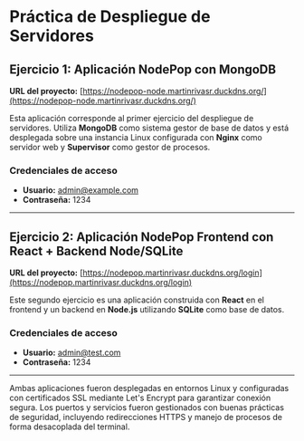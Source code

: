 # Práctica de Despliegue de Servidores

## Ejercicio 1: Aplicación NodePop con MongoDB

**URL del proyecto:** [https://nodepop-node.martinrivasr.duckdns.org/](https://nodepop-node.martinrivasr.duckdns.org/)

Esta aplicación corresponde al primer ejercicio del despliegue de servidores. Utiliza **MongoDB** como sistema gestor de base de datos y está desplegada sobre una instancia Linux configurada con **Nginx** como servidor web y **Supervisor** como gestor de procesos.

### Credenciales de acceso
- **Usuario:** admin@example.com  
- **Contraseña:** 1234

---

## Ejercicio 2: Aplicación NodePop Frontend con React + Backend Node/SQLite

**URL del proyecto:** [https://nodepop.martinrivasr.duckdns.org/login](https://nodepop.martinrivasr.duckdns.org/login)

Este segundo ejercicio es una aplicación construida con **React** en el frontend y un backend en **Node.js** utilizando **SQLite** como base de datos.

### Credenciales de acceso
- **Usuario:** admin@test.com  
- **Contraseña:** 1234

---

Ambas aplicaciones fueron desplegadas en entornos Linux y configuradas con certificados SSL mediante Let's Encrypt para garantizar conexión segura. Los puertos y servicios fueron gestionados con buenas prácticas de seguridad, incluyendo redirecciones HTTPS y manejo de procesos de forma desacoplada del terminal.

